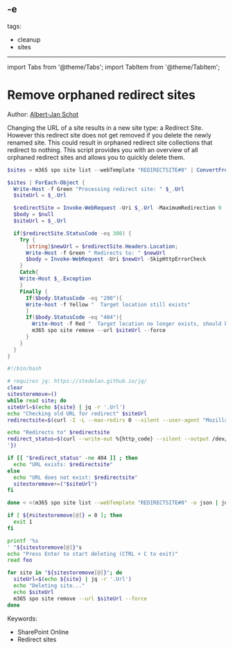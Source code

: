 -e <!-- DISCLAIMER: All secrets, passwords, and sensitive values in this document are examples only and not real credentials. -->
---
tags:
  - cleanup
  - sites
---

import Tabs from '@theme/Tabs';
import TabItem from '@theme/TabItem';

# Remove orphaned redirect sites

Author: [Albert-Jan Schot](https://www.cloudappie.nl/remove-orphaned-redirectsites/)

Changing the URL of a site results in a new site type: a Redirect Site. However this redirect site does not get removed if you delete the newly renamed site. This could result in orphaned redirect site collections that redirect to nothing. This script provides you with an overview of all orphaned redirect sites and allows you to quickly delete them.

<Tabs>
  <TabItem value="PowerShell">

  ```powershell
  $sites = m365 spo site list --webTemplate "REDIRECTSITE#0" | ConvertFrom-Json

  $sites | ForEach-Object {
    Write-Host -f Green "Processing redirect site: " $_.Url
    $siteUrl = $_.Url

    $redirectSite = Invoke-WebRequest -Uri $_.Url -MaximumRedirection 0 -SkipHttpErrorCheck
    $body = $null
    $siteUrl = $_.Url

    if($redirectSite.StatusCode -eq 308) {
      Try {
        [string]$newUrl = $redirectSite.Headers.Location;
        Write-Host -f Green " Redirects to: " $newUrl
        $body = Invoke-WebRequest -Uri $newUrl -SkipHttpErrorCheck
      }
      Catch{
      Write-Host $_.Exception
      }
      Finally {
        If($body.StatusCode -eq "200"){
        Write-host -f Yellow "  Target location still exists"
        }
        If($body.StatusCode -eq "404"){
          Write-Host -f Red "  Target location no longer exists, should be removed"
          m365 spo site remove --url $siteUrl --force
        }
      }
    }
  }
  ```

  </TabItem>
  <TabItem value="Bash">

  ```bash
  #!/bin/bash

  # requires jq: https://stedolan.github.io/jq/
  clear
  sitestoremove=()
  while read site; do
  siteUrl=$(echo ${site} | jq -r '.Url')
  echo "Checking old URL for redirect" $siteUrl
  redirectsite=$(curl -I -L --max-redirs 0 --silent --user-agent "Mozilla/5.0 (X11; Linux x86_64; rv:58.0) Gecko/20100101 Firefox/58.0" $siteUrl | sed -En 's/^location: (.*)//p')

  echo "Redirects to" $redirectsite
  redirect_status=$(curl --write-out %{http_code} --silent --output /dev/null --user-agent "Mozilla/5.0 (X11; Linux x86_64; rv:58.0) Gecko/20100101 Firefox/58.0" ${redirectsite%$''})

  if [[ "$redirect_status" -ne 404 ]] ; then
    echo "URL exists: $redirectsite"
  else
    echo "URL does not exist: $redirectsite"
    sitestoremove+=("$siteUrl")
  fi

  done < <(m365 spo site list --webTemplate "REDIRECTSITE#0" -o json | jq -c '.[]')

  if [ ${#sitestoremove[@]} = 0 ]; then
    exit 1
  fi

  printf '%s
' "${sitestoremove[@]}"s
  echo "Press Enter to start deleting (CTRL + C to exit)"
  read foo

  for site in "${sitestoremove[@]}"; do
    siteUrl=$(echo ${site} | jq -r '.Url')
    echo "Deleting site..."
    echo $siteUrl
    m365 spo site remove --url $siteUrl --force
  done
  ```

  </TabItem>
</Tabs>

Keywords:

- SharePoint Online
- Redirect sites
